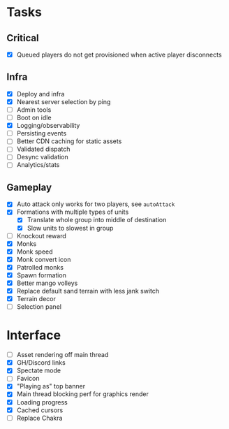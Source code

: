 Tasks
===

## Critical

- [x] Queued players do not get provisioned when active player disconnects

## Infra

- [x] Deploy and infra
- [x] Nearest server selection by ping
- [ ] Admin tools
- [ ] Boot on idle
- [x] Logging/observability
- [ ] Persisting events
- [ ] Better CDN caching for static assets
- [ ] Validated dispatch
- [ ] Desync validation
- [ ] Analytics/stats

## Gameplay

- [x] Auto attack only works for two players, see `autoAttack`
- [x] Formations with multiple types of units
    - [x] Translate whole group into middle of destination
    - [x] Slow units to slowest in group
- [ ] Knockout reward
- [x] Monks
- [x] Monk speed
- [x] Monk convert icon
- [x] Patrolled monks
- [x] Spawn formation
- [x] Better mango volleys
- [x] Replace default sand terrain with less jank switch
- [x] Terrain decor
- [ ] Selection panel

# Interface

- [ ] Asset rendering off main thread
- [x] GH/Discord links
- [x] Spectate mode
- [ ] Favicon
- [x] "Playing as" top banner
- [x] Main thread blocking perf for graphics render
- [x] Loading progress
- [x] Cached cursors
- [ ] Replace Chakra

